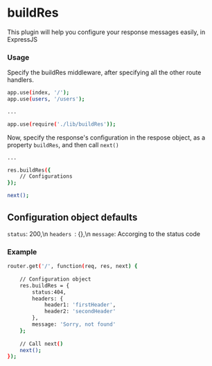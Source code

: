 # buildRes
This plugin will help you configure your response messages easily, in ExpressJS

### Usage
Specify the buildRes middleware, after specifying all the other route handlers.
```sh
app.use(index, '/');
app.use(users, '/users');

...

app.use(require('./lib/buildRes'));
```
Now, specify the response's configuration in the respose object, as a property ```buildRes```, and then call ```next()```
```sh
...

res.buildRes({
	// Configurations
});

next();
```

## Configuration object defaults
```status```: 200,\n
```headers ```: {},\n
```message```: Accorging to the status code

### Example
```sh
router.get('/', function(req, res, next) {
	
	// Configuration object
	res.buildRes = {
		status:404,
		headers: {
			header1: 'firstHeader',
			header2: 'secondHeader'
		},
		message: 'Sorry, not found'
	};
	
	// Call next()
	next();
});
```